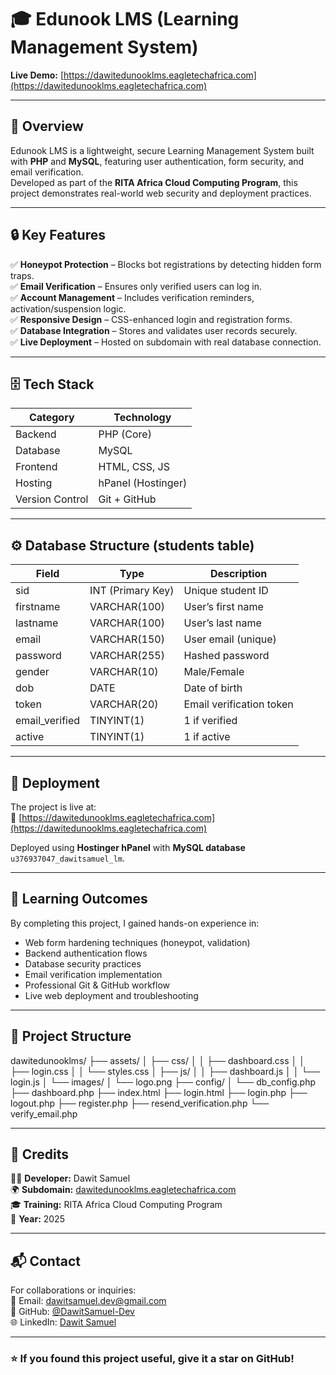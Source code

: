# 🎓 Edunook LMS (Learning Management System)

**Live Demo:** [https://dawitedunooklms.eagletechafrica.com](https://dawitedunooklms.eagletechafrica.com)

---

## 📘 Overview

Edunook LMS is a lightweight, secure Learning Management System built with **PHP** and **MySQL**, featuring user authentication, form security, and email verification.  
Developed as part of the **RITA Africa Cloud Computing Program**, this project demonstrates real-world web security and deployment practices.

---

## 🔒 Key Features

✅ **Honeypot Protection** – Blocks bot registrations by detecting hidden form traps.  
✅ **Email Verification** – Ensures only verified users can log in.  
✅ **Account Management** – Includes verification reminders, activation/suspension logic.  
✅ **Responsive Design** – CSS-enhanced login and registration forms.  
✅ **Database Integration** – Stores and validates user records securely.  
✅ **Live Deployment** – Hosted on subdomain with real database connection.

---

## 🗄️ Tech Stack

| Category | Technology |
|-----------|-------------|
| Backend | PHP (Core) |
| Database | MySQL |
| Frontend | HTML, CSS, JS |
| Hosting | hPanel (Hostinger) |
| Version Control | Git + GitHub |

---

## ⚙️ Database Structure (students table)

| Field | Type | Description |
|-------|------|-------------|
| sid | INT (Primary Key) | Unique student ID |
| firstname | VARCHAR(100) | User’s first name |
| lastname | VARCHAR(100) | User’s last name |
| email | VARCHAR(150) | User email (unique) |
| password | VARCHAR(255) | Hashed password |
| gender | VARCHAR(10) | Male/Female |
| dob | DATE | Date of birth |
| token | VARCHAR(20) | Email verification token |
| email_verified | TINYINT(1) | 1 if verified |
| active | TINYINT(1) | 1 if active |

---

## 🚀 Deployment

The project is live at:  
🔗 [https://dawitedunooklms.eagletechafrica.com](https://dawitedunooklms.eagletechafrica.com)

Deployed using **Hostinger hPanel** with **MySQL database** `u376937047_dawitsamuel_lm`.

---

## 🧠 Learning Outcomes

By completing this project, I gained hands-on experience in:

- Web form hardening techniques (honeypot, validation)
- Backend authentication flows
- Database security practices
- Email verification implementation
- Professional Git & GitHub workflow
- Live web deployment and troubleshooting

---

## 🧩 Project Structure

dawitedunooklms/
├── assets/
│ ├── css/
│ │ ├── dashboard.css
│ │ ├── login.css
│ │ └── styles.css
│ ├── js/
│ │ ├── dashboard.js
│ │ └── login.js
│ └── images/
│ └── logo.png
├── config/
│ └── db_config.php
├── dashboard.php
├── index.html
├── login.html
├── login.php
├── logout.php
├── register.php
├── resend_verification.php
└── verify_email.php

---

## 🏁 Credits

👨‍💻 **Developer:** Dawit Samuel  
🌍 **Subdomain:** [dawitedunooklms.eagletechafrica.com](https://dawitedunooklms.eagletechafrica.com)  
🎓 **Training:** RITA Africa Cloud Computing Program  
📅 **Year:** 2025  

---

## 📬 Contact

For collaborations or inquiries:  
📧 Email: dawitsamuel.dev@gmail.com  
💼 GitHub: [@DawitSamuel-Dev](https://github.com/DawitSamuel-Dev)  
🌐 LinkedIn: [Dawit Samuel](https://linkedin.com/in/dawit-samuel)

---

### ⭐ If you found this project useful, give it a star on GitHub!
